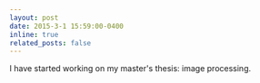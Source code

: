 ```yaml
---
layout: post
date: 2015-3-1 15:59:00-0400
inline: true
related_posts: false
---
```


I have started working on my master's thesis: image processing. 

